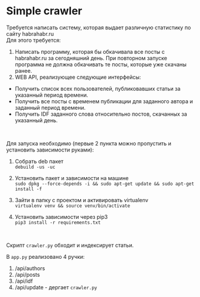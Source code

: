 # Simple crawler

Требуется написать систему, которая выдает различную статистику по сайту habrahabr.ru  
Для этого требуется:  
1) Написать программу, которая бы обкачивала все посты с habrahabr.ru за сегодняшний день. При повторном запуске программа не должна обкачивать те посты, которые уже скачаны ранее.  
2) WEB API, реализующее следующие интерфейсы:  
- Получить список всех пользователей, публиковавших статьи за указанный период времени.  
- Получить все посты с временем публикации для заданного автора и заданный период времени.  
- Получить IDF заданного слова относительно постов, скачанных за указанный день.  
<br />

Для запуска необходимо (первые 2 пункта можно пропустить и установить зависимости руками):  
1) Cобрать deb пакет  
`debuild -us -uc`

2) Установить пакет и зависимости на машине  
`sudo dpkg --force-depends -i && sudo apt-get update && sudo apt-get install -f`

3) Зайти в папку с проектом и активировать virtualenv  
`virtualenv venv && source venv/bin/activate`

4) Установить зависимости через pip3  
`pip3 install -r requirements.txt`  
<br />

Скрипт `crawler.py` обходит и индексирует статьи.  

В `app.py` реализовано 4 ручки:  
1) /api/authors  
2) /api/posts  
3) /api/idf  
4) /api/update - дергает `crawler.py`  
